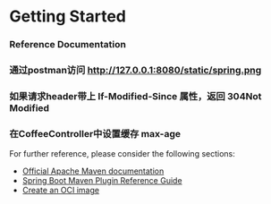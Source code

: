 # Getting Started

### Reference Documentation
### 通过postman访问 http://127.0.0.1:8080/static/spring.png
### 如果请求header带上 If-Modified-Since 属性，返回 304Not Modified
### 在CoffeeController中设置缓存 max-age

For further reference, please consider the following sections:

* [Official Apache Maven documentation](https://maven.apache.org/guides/index.html)
* [Spring Boot Maven Plugin Reference Guide](https://docs.spring.io/spring-boot/docs/2.6.4/maven-plugin/reference/html/)
* [Create an OCI image](https://docs.spring.io/spring-boot/docs/2.6.4/maven-plugin/reference/html/#build-image)

